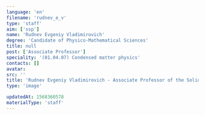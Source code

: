 ```yaml
---
language: 'en'
filename: 'rudnev_e_v'
type: 'staff'
aim: ['ssp']
name: 'Rudnev Evgeniy Vladimirovich'
degree: 'Candidate of Physico-Mathematical Sciences'
title: null
post: ['Associate Professor']
speciality: '(01.04.07) Condensed matter physics'
contacts: []
avatar:
src: ''
title: 'Rudnev Evgeniy Vladimirovich - Associate Professor of the Solid state physics and nanostructures Department'
type: 'image'

updatedAt: 1568360578
materialType: 'staff'
---
```


